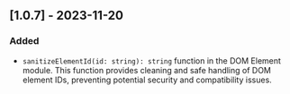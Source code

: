 ## [1.0.7] - 2023-11-20
### Added
- `sanitizeElementId(id: string): string` function in the DOM Element module. This function provides cleaning and safe handling of DOM element IDs, preventing potential security and compatibility issues.

